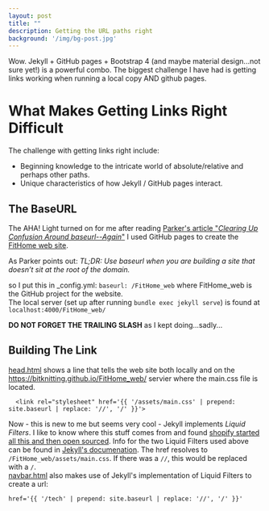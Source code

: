 ```yaml
---
layout: post
title: ""
description: Getting the URL paths right
background: '/img/bg-post.jpg'
---
```

Wow.  Jekyll + GitHub pages + Bootstrap 4 (and maybe material design...not sure yet!) is a powerful combo.  The biggest challenge I have had is getting links working when running a local copy AND github pages.
# What Makes Getting Links Right Difficult
The challenge with getting links right include:  
* Beginning knowledge to the intricate world of absolute/relative and perhaps other paths.  
* Unique characteristics of how Jekyll / GitHub pages interact.
## The BaseURL
The AHA! Light turned on for me after reading [Parker's article "_Clearing Up Confusion Around baseurl--Again_"](https://byparker.com/blog/2014/clearing-up-confusion-around-baseurl/)
I used GitHub pages to create the [FitHome web site](https://bitknitting.github.io/FitHome_web/).  

As Parker points out: _TL;DR: Use baseurl when you are building a site that doesn’t sit at the root of the domain._

so I put this in _config.yml: ```baseurl: /FitHome_web```
where FitHome_web is the GitHub project for the website.  
The local server (set up after running ```bundle exec jekyll serve```) is found at ```localhost:4000/FitHome_web/```  

  __DO NOT FORGET THE TRAILING SLASH__ as I kept doing...sadly...
## Building The Link  
[head.html](_includes/head.html) shows a line that tells the web site both locally and on the https://bitknitting.github.io/FitHome_web/ servier where the main.css file is located.  

```  <link rel="stylesheet" href='{{ '/assets/main.css' | prepend: site.baseurl | replace: '//', '/' }}'>```  

Now - this is new to me but seems very cool - Jekyll implements _Liquid Filters_.  I like to know where this stuff comes from and found [shopify started all this and then open sourced](https://help.shopify.com/en/themes/liquid).  Info for the two Liquid Filters used above can be found in [Jekyll's documenation](https://jekyllrb.com/docs/liquid/filters/). The href resolves to ```/FitHome_web/assets/main.css```.  If there was a ```//```, this would be replaced with a ```/```.  
[navbar.html](_includes/navbar.html) also makes use of Jekyll's implementation of Liquid Filters to create a url:  

```href='{{ '/tech' | prepend: site.baseurl | replace: '//', '/' }}'```

